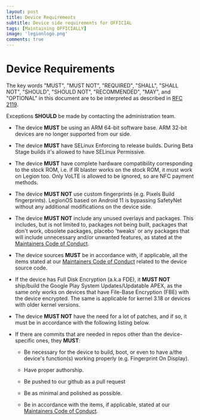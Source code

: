 ```yaml
---
layout: post
title: Device Requirements
subtitle: Device side requirements for OFFICIAL
tags: [Maintaining OFFICIALLY]
image: 'legionlogo.png'
comments: true
---
```

# Device Requirements

The key words "MUST", "MUST NOT", "REQUIRED", "SHALL", "SHALL NOT", "SHOULD", "SHOULD NOT", "RECOMMENDED",  "MAY", and "OPTIONAL" in this document are to be interpreted as described in [RFC 2119](https://tools.ietf.org/html/rfc2119).

Exceptions **SHOULD** be made by contacting the administration team.

- The device **MUST** be using an ARM 64-bit software base. ARM 32-bit devices are no longer supported from our side.

- The device **MUST** have SELinux Enforcing to release builds. During Beta Stage builds it's allowed to have SELinux Permissive.

- The device **MUST** have complete hardware compatibility corresponding to the stock ROM, i.e. if IR blaster works on the stock ROM, it must work on Legion too. Only VoLTE is allowed to be ignored, so are NFC payment methods.

- The device **MUST NOT** use custom fingerprints (e.g. Pixels Build fingerprints). LegionOS based on Android 11 is bypassing SafetyNet without any additional modifications on the device side.

- The device **MUST NOT** include any unused overlays and packages. This includes, but is not limited to, packages not being built, packages that don't work, obsolete packages, placebo 'tweaks' or any packages that will include unnecessary and/or unwanted features, as stated at the [Maintainers Code of Conduct](https://blog.legionos.org/content/post/2021-03-30-codeofconduct/).

- The device sources **MUST** be in accordance with, if applicable, all the items stated at our [Maintainers Code of Conduct](https://blog.legionos.org/content/post/2021-03-30-codeofconduct/) related to the device source code.

- If the device has Full Disk Encryption (a.k.a FDE), it **MUST NOT** ship/build the Google Play System Updates/Updatable APEX, as the same only works on devices that have File-Base Encryption (FBE) with the device encrypted. The same is applicable for kernel 3.18 or devices with older kernel versions.

- The device **MUST NOT** have the need for a lot of patches, and if so, it must be in accordance with the following listing below.

- If there are commits that are needed in repos other than the device-specific ones, they **MUST**:

  - Be necessary for the device to build, boot, or even to have a/the device's function(s) working properly (e.g. Fingerprint On Display).

  - Have proper authorship.

  - Be pushed to our github as a pull request

  - Be as minimal and polished as possible.

  - Be in accordance with the items, if applicable, stated at our [Maintainers Code of Conduct](https://blog.legionos.org/content/post/2021-03-30-codeofconduct/).
